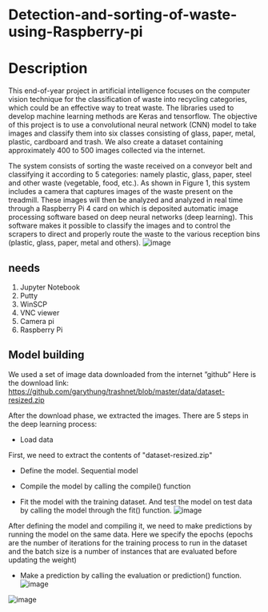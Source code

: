 # Detection-and-sorting-of-waste-using-Raspberry-pi
 # Description  

This end-of-year project in artificial intelligence focuses on the computer vision technique for the classification of waste into recycling categories, which could be an effective way to treat waste.
The libraries used to develop machine learning methods are Keras and tensorflow.
The objective of this project is to use a convolutional neural network (CNN) model to take images and classify them into six classes consisting of glass, paper, metal, plastic, cardboard and trash.
We also create a dataset containing approximately 400 to 500 images collected via the internet.

The system consists of sorting the waste received on a conveyor belt and classifying it according to 5 categories:
namely plastic, glass, paper, steel and other waste (vegetable, food, etc.).
As shown in Figure 1, this system includes a camera that captures images of the waste present on the treadmill. These images will then be analyzed and analyzed in real time through a Raspberry Pi 4 card on which is deposited automatic image processing software based on deep neural networks (deep learning). This software makes it possible to classify the images and to control the scrapers to direct and properly route the waste to the various reception bins (plastic, glass, paper, metal and others).
![image](https://user-images.githubusercontent.com/80918787/195158441-d92a7542-a121-4b7d-ad96-f62abfac044e.png)

## needs
1. Jupyter Notebook 
2.	Putty 
3. WinSCP
4. VNC viewer
5.	Camera pi
6. Raspberry Pi

## Model building
We used a set of image data downloaded from the internet ”github”
Here is the download link:
https://github.com/garythung/trashnet/blob/master/data/dataset-resized.zip

After the download phase, we extracted the images.
There are 5 steps in the deep learning process:
- Load data

First, we need to extract the contents of "dataset-resized.zip"

- Define the model. Sequential model

- Compile the model by calling the compile() function
- Fit the model with the training dataset. And test the model on test data by calling the model through the fit() function.
![image](https://user-images.githubusercontent.com/80918787/195160912-6f83ffab-3ed0-497a-8af1-82aa9d561bff.png)

After defining the model and compiling it, we need to make predictions by running the model on the same data. Here we specify the epochs (epochs are the number of iterations for the training process to run in the dataset and the batch size is a number of instances that are evaluated before updating the weight)

-  Make a prediction by calling the evaluation or prediction() function.
![image](https://user-images.githubusercontent.com/80918787/195161300-38bee4e9-be16-44c2-b077-3d647e3c9612.png)

![image](https://user-images.githubusercontent.com/80918787/195161357-cb8a41f5-17b4-40ba-bcbf-111069094577.png)



